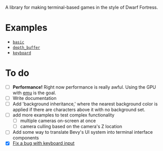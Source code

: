 A library for making terminal-based games in the style of Dwarf Fortress.

# Examples

- [`basic`](examples/basic.rs)
- [`depth_buffer`](examples/depth_buffer.rs)
- [`keyboard`](examples/keyboard.rs)

# To do

- [ ] **Performance!** Right now performance is really awful. Using the GPU with [emu](https://github.com/calebwin/emu) is the goal.
- [ ] Write documentation
- [ ] Add 'background inheritance,' where the nearest background color is applied if there are characters above it with no background set.
- [ ] add more examples to test complex functionality
  - [ ] multiple cameras on-screen at once
  - [ ] camera culling based on the camera's Z location
- [ ] Add some way to translate Bevy's UI system into terminal interface components
- [x] [Fix a bug with keyboard input](https://github.com/bevyengine/bevy/issues/636)

